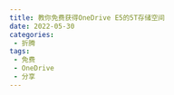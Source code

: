 ```yaml
---
title: 教你免费获得OneDrive E5的5T存储空间
date: 2022-05-30
categories:
 - 折腾
tags:
 - 免费
 - OneDrive
 - 分享
---
```

